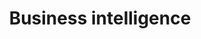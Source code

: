 ---
title: Business intelligence
longTitle: 'Business intelligence'
tags:
- gccommon
relatedTerm:
- "[[Business development Business opportunities Inform]]"
use:
- "[[Competitive intelligence]]"
---